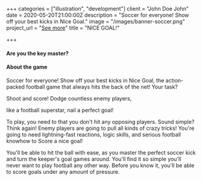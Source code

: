 +++
categories = ["illustration", "development"]
client = "John Doe John"
date = 2020-05-20T21:00:00Z
description = "Soccer for everyone! Show off your best kicks in Nice Goal."
image = "/images/banner-soccer.png"
project_url = "[See more](https://play.google.com/store/apps/details?id=com.azdam.nicegoal)"
title = "NICE GOAL!"

+++
#### Are you the key master?

#### About the game

Soccer for everyone! Show off your best kicks in Nice Goal, the action-packed football game that always hits the back of the net! Your task?

Shoot and score! Dodge countless enemy players,

like a football superstar, nail a perfect goal!

To play, you need to that you don't hit any opposing players. Sound simple? Think again! Enemy players are going to pull all kinds of crazy tricks! You're going to need lightning-fast reactions, logic skills, and serious football knowhow to Score a nice goal!

You'll be able to hit the ball with ease, as you master the perfect soccer kick and turn the keeper's goal games around. You'll find it so simple you'll never want to play football any other way. Before you know it, you'll be able to score goals under any amount of pressure.